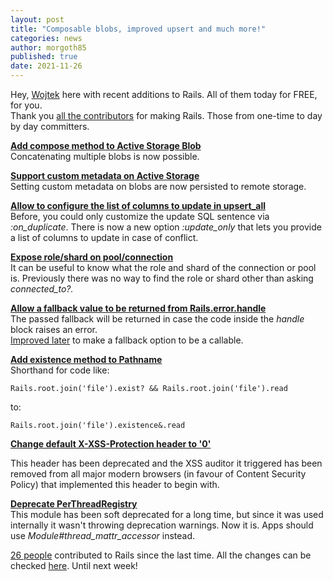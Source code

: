 ```yaml
---
layout: post
title: "Composable blobs, improved upsert and much more!"
categories: news
author: morgoth85
published: true
date: 2021-11-26
---
```


Hey, [Wojtek](https://twitter.com/morgoth85) here with recent additions to Rails. All of them today for FREE, for you.  
Thank you [all the contributors](https://contributors.rubyonrails.org/contributors) for making Rails. Those from one-time to day by day committers.  
  

[**Add compose method to Active Storage Blob**](https://github.com/rails/rails/pull/41544)  
Concatenating multiple blobs is now possible.  
  
[**Support custom metadata on Active Storage**](https://github.com/rails/rails/pull/43294)  
Setting custom metadata on blobs are now persisted to remote storage.  
  
[**Allow to configure the list of columns to update in upsert\_all**](https://github.com/rails/rails/pull/43470)  
Before, you could only customize the update SQL sentence via _:on\_duplicate_. There is now a new option _:update\_only_ that lets you provide a list of columns to update in case of conflict.  
  
[**Expose role/shard on pool/connection**](https://github.com/rails/rails/pull/43696)  
It can be useful to know what the role and shard of the connection or pool is. Previously there was no way to find the role or shard other than asking _connected\_to?._  
  
[**Allow a fallback value to be returned from Rails.error.handle**](https://github.com/rails/rails/pull/43716)  
The passed fallback will be returned in case the code inside the _handle_ block raises an error.  
[Improved later](https://github.com/rails/rails/pull/43719) to make a fallback option to be a callable.

  

[**Add existence method to Pathname**](https://github.com/rails/rails/pull/43726)  
Shorthand for code like:

    Rails.root.join('file').exist? && Rails.root.join('file').read

to:

    Rails.root.join('file').existence&.read

  
[**Change default X-XSS-Protection header to '0'**](https://github.com/rails/rails/pull/41769)

This header has been deprecated and the XSS auditor it triggered has been removed from all major modern browsers (in favour of Content Security Policy) that implemented this header to begin with.  
  
[**Deprecate PerThreadRegistry**](https://github.com/rails/rails/pull/43673)  
This module has been soft deprecated for a long time, but since it was used internally it wasn't throwing deprecation warnings. Now it is. Apps should use _Module#thread\_mattr\_accessor_ instead.

  

[26 people](https://contributors.rubyonrails.org/contributors/in-time-window/20211121-20211126) contributed to Rails since the last time. All the changes can be checked [here](https://github.com/rails/rails/compare/@%7B2021-11-21%7D...main@%7B2021-11-26%7D). Until next week!

